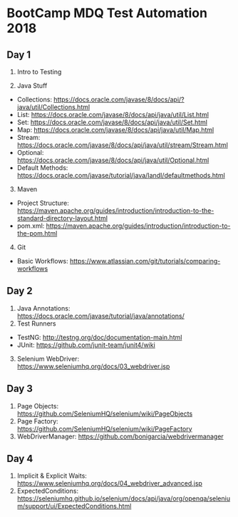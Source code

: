 # BootCamp MDQ Test Automation 2018

## Day 1

1. Intro to Testing

2. Java Stuff
- Collections: https://docs.oracle.com/javase/8/docs/api/?java/util/Collections.html
- List: https://docs.oracle.com/javase/8/docs/api/java/util/List.html
- Set: https://docs.oracle.com/javase/8/docs/api/java/util/Set.html
- Map: https://docs.oracle.com/javase/8/docs/api/java/util/Map.html
- Stream: https://docs.oracle.com/javase/8/docs/api/java/util/stream/Stream.html
- Optional: https://docs.oracle.com/javase/8/docs/api/java/util/Optional.html
- Default Methods: https://docs.oracle.com/javase/tutorial/java/IandI/defaultmethods.html

3. Maven
- Project Structure: https://maven.apache.org/guides/introduction/introduction-to-the-standard-directory-layout.html
- pom.xml: https://maven.apache.org/guides/introduction/introduction-to-the-pom.html

4. Git
- Basic Workflows: https://www.atlassian.com/git/tutorials/comparing-workflows

## Day 2

1. Java Annotations: https://docs.oracle.com/javase/tutorial/java/annotations/
2. Test Runners
- TestNG: http://testng.org/doc/documentation-main.html
- JUnit: https://github.com/junit-team/junit4/wiki
3. Selenium WebDriver: https://www.seleniumhq.org/docs/03_webdriver.jsp

## Day 3

1. Page Objects: https://github.com/SeleniumHQ/selenium/wiki/PageObjects
2. Page Factory: https://github.com/SeleniumHQ/selenium/wiki/PageFactory
3. WebDriverManager: https://github.com/bonigarcia/webdrivermanager

## Day 4

1. Implicit & Explicit Waits: https://www.seleniumhq.org/docs/04_webdriver_advanced.jsp
2. ExpectedConditions: https://seleniumhq.github.io/selenium/docs/api/java/org/openqa/selenium/support/ui/ExpectedConditions.html
